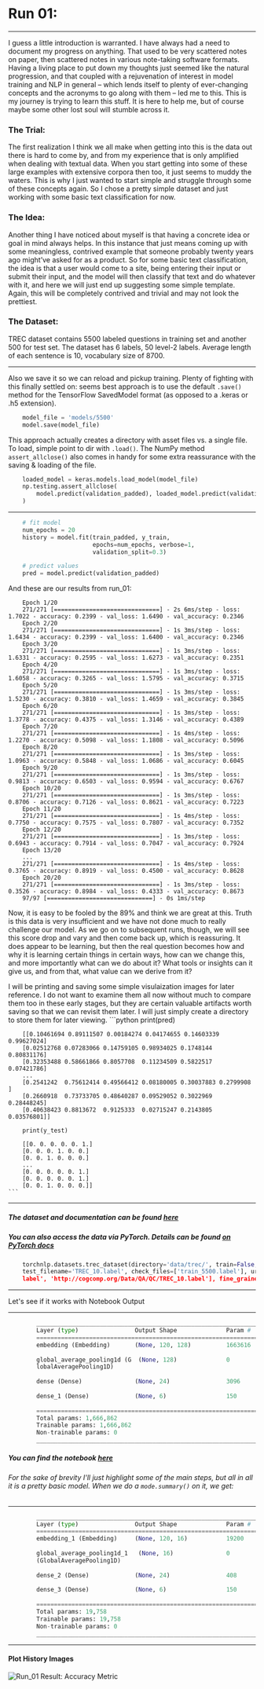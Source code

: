 # Run 01:

---

I guess a little introduction is warranted. I have always had a need to document my progress on anything. That used to be very scattered notes on paper, then scattered notes in various note-taking software formats. Having a living place to put down my thoughts just seemed like the natural progression, and that coupled with a rejuvenation of interest in model training and NLP in general – which lends itself to plenty of ever-changing concepts and the acronyms to go along with them – led me to this. This is my journey is trying to learn this stuff.  It is here to help me, but of course maybe some other lost soul will stumble across it.

### The Trial:

The first realization I think we all make when getting into this is the data out there is hard to come by, and from my experience that is only amplified when dealing with textual data. When you start getting into some of these large examples with extensive corpora then too, it just seems to muddy the waters. This is why I just wanted to start simple and struggle through some of these concepts again. So I chose a pretty simple dataset and just working with some basic text classification for now.

### The Idea:

Another thing I have noticed about myself is that having a concrete idea or goal in mind always helps. In this instance that just means coming up with some meaningless, contrived example that someone probably twenty years ago might’ve asked for as a product. So for some basic text classification, the idea is that a user would come to a site, being entering their input or submit their input, and the model will then classify that text and do whatever with it, and here we will just end up suggesting some simple template. Again, this will be completely contrived and trivial and may not look the prettiest.

### The Dataset:

TREC dataset contains 5500 labeled questions in training set and another 500 for test set. The dataset has 6 labels, 50 level-2 labels. Average length of each sentence is 10, vocabulary size of 8700.

---

Also we save it so we can reload and pickup training. Plenty of fighting with this finally settled on: seems best approach is to use the default `.save()` method for the TensorFlow SavedModel format (as opposed to a .keras or .h5 extension).
```python
    model_file = 'models/5500'
    model.save(model_file)
```
This approach actually creates a directory with asset files vs. a single file. To load, simple point to dir with `.load()`.
The NumPy method `assert_allclose()` also comes in handy for some extra reassurance with the saving & loading of the file.
```python
    loaded_model = keras.models.load_model(model_file)
    np.testing.assert_allclose(
        model.predict(validation_padded), loaded_model.predict(validation_padded)
    )
```
--- 

```python
    # fit model
    num_epochs = 20
    history = model.fit(train_padded, y_train, 
                        epochs=num_epochs, verbose=1,
                        validation_split=0.3)

    # predict values
    pred = model.predict(validation_padded)
```

And these are our results from run_01:
```
    Epoch 1/20
    271/271 [==============================] - 2s 6ms/step - loss: 1.7022 - accuracy: 0.2399 - val_loss: 1.6490 - val_accuracy: 0.2346
    Epoch 2/20
    271/271 [==============================] - 1s 3ms/step - loss: 1.6434 - accuracy: 0.2399 - val_loss: 1.6400 - val_accuracy: 0.2346
    Epoch 3/20
    271/271 [==============================] - 1s 3ms/step - loss: 1.6331 - accuracy: 0.2595 - val_loss: 1.6273 - val_accuracy: 0.2351
    Epoch 4/20
    271/271 [==============================] - 1s 3ms/step - loss: 1.6058 - accuracy: 0.3265 - val_loss: 1.5795 - val_accuracy: 0.3715
    Epoch 5/20
    271/271 [==============================] - 1s 3ms/step - loss: 1.5230 - accuracy: 0.3810 - val_loss: 1.4659 - val_accuracy: 0.3845
    Epoch 6/20
    271/271 [==============================] - 1s 3ms/step - loss: 1.3778 - accuracy: 0.4375 - val_loss: 1.3146 - val_accuracy: 0.4389
    Epoch 7/20
    271/271 [==============================] - 1s 4ms/step - loss: 1.2270 - accuracy: 0.5098 - val_loss: 1.1808 - val_accuracy: 0.5096
    Epoch 8/20
    271/271 [==============================] - 1s 3ms/step - loss: 1.0963 - accuracy: 0.5848 - val_loss: 1.0686 - val_accuracy: 0.6045
    Epoch 9/20
    271/271 [==============================] - 1s 3ms/step - loss: 0.9813 - accuracy: 0.6503 - val_loss: 0.9594 - val_accuracy: 0.6767
    Epoch 10/20
    271/271 [==============================] - 1s 3ms/step - loss: 0.8706 - accuracy: 0.7126 - val_loss: 0.8621 - val_accuracy: 0.7223
    Epoch 11/20
    271/271 [==============================] - 1s 4ms/step - loss: 0.7750 - accuracy: 0.7575 - val_loss: 0.7807 - val_accuracy: 0.7352
    Epoch 12/20
    271/271 [==============================] - 1s 3ms/step - loss: 0.6943 - accuracy: 0.7914 - val_loss: 0.7047 - val_accuracy: 0.7924
    Epoch 13/20
    ...
    271/271 [==============================] - 1s 4ms/step - loss: 0.3765 - accuracy: 0.8919 - val_loss: 0.4500 - val_accuracy: 0.8628
    Epoch 20/20
    271/271 [==============================] - 1s 3ms/step - loss: 0.3526 - accuracy: 0.8984 - val_loss: 0.4333 - val_accuracy: 0.8673
    97/97 [==============================] - 0s 1ms/step
```
Now, it is easy to be fooled by the 89% and think we are great at this. Truth is this data is very insufficient and we have not done much to really challenge our model. As we go on to subsequent runs, though, we will see this score drop and vary and then come back up, which is reassuring. It does appear to be learning, but then the real question becomes how and why it is learning certain things in certain ways, how can we change this, and more importantly what can we do about it? What tools or insights can it give us, and from that, what value can we derive from it?

I will be printing and saving some simple visulaization images for later reference. I do not want to examine them all now without much to compare them too in these early stages, but they are certain valuable artifacts worth saving so that we can
revisit them later. I will just simply create a directory to store them for later viewing.
    ```python
        print(pred)

        [[0.10461694 0.89111507 0.00184274 0.04174655 0.14603339 0.99627024]
        [0.02512768 0.07283066 0.14759105 0.98934025 0.1748144  0.80831176]
        [0.32353488 0.58661866 0.8057708  0.11234509 0.5822517  0.07421786]
        ...
        [0.2541242  0.75612414 0.49566412 0.08180005 0.30037883 0.2799908 ]
        [0.2660918  0.73733705 0.48640287 0.09529052 0.3022969  0.28448245]
        [0.40638423 0.8813672  0.9125333  0.02715247 0.2143805  0.03576801]]

        print(y_test)

        [[0. 0. 0. 0. 0. 1.]
        [0. 0. 0. 1. 0. 0.]
        [0. 0. 1. 0. 0. 0.]
        ...
        [0. 0. 0. 0. 0. 1.]
        [0. 0. 0. 0. 0. 1.]
        [0. 0. 1. 0. 0. 0.]]
    ```
---


##### The dataset and documentation can be found [here](https://cogcomp.seas.upenn.edu/Data/QA/QC/)
##### You can also access the data via PyTorch. Details can be found [on PyTorch docs](https://pytorchnlp.readthedocs.io/en/latest/source/torchnlp.datasets.html)

```python
    torchnlp.datasets.trec_dataset(directory='data/trec/', train=False, test=False, train_filename='train_5500.label',
    test_filename='TREC_10.label', check_files=['train_5500.label'], urls=['http://cogcomp.org/Data/QA/QC/train_5500
    label', 'http://cogcomp.org/Data/QA/QC/TREC_10.label'], fine_grained=False)
```        

        
---

Let's see if it works with Notebook Output

---
```python
        _________________________________________________________________
        Layer (type)                Output Shape              Param #   
        =================================================================
        embedding (Embedding)       (None, 120, 128)          1663616   
                                                                        
        global_average_pooling1d (G  (None, 128)              0         
        lobalAveragePooling1D)                                          
                                                                        
        dense (Dense)               (None, 24)                3096      
                                                                        
        dense_1 (Dense)             (None, 6)                 150       
                                                                        
        =================================================================
        Total params: 1,666,862
        Trainable params: 1,666,862
        Non-trainable params: 0
        _________________________________________________________________
```


##### You can find the notebook [here](http://www.github.com/r4z4)
###### For the sake of brevity I'll just highlight some of the main steps, but all in all it is a pretty basic model. When we do a `mode.summary()` on it, we get:
---
```python
        _________________________________________________________________
        Layer (type)                Output Shape              Param #   
        =================================================================
        embedding_1 (Embedding)     (None, 120, 16)           19200     
                                                                        
        global_average_pooling1d_1   (None, 16)               0         
        (GlobalAveragePooling1D)                                        
                                                                        
        dense_2 (Dense)             (None, 24)                408       
                                                                        
        dense_3 (Dense)             (None, 6)                 150       
                                                                        
        =================================================================
        Total params: 19,758
        Trainable params: 19,758
        Non-trainable params: 0
        _________________________________________________________________
```
---
#### Plot History Images

![Run_01 Result: Accuracy Metric](run_01.png)


